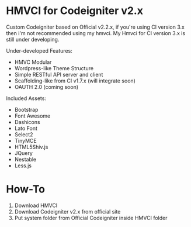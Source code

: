 # HMVCI for Codeigniter v2.x
Custom Codeigniter based on Official v2.2.x, if you're using CI version 3.x then i'm not recommended
using my hmvci. My Hmvci for CI version 3.x is still under developing.

Under-developed Features:
- HMVC Modular
- Wordpress-like Theme Structure
- Simple RESTful API server and client
- Scaffolding-like from CI v1.7.x (will integrate soon)
- OAUTH 2.0 (coming soon)

Included Assets:
- Bootstrap
- Font Awesome
- Dashicons
- Lato Font
- Select2
- TinyMCE
- HTML5Shiv.js
- JQuery
- Nestable
- Less.js

How-To
==============================
1.  Download HMVCI
2.  Download Codeigniter v2.x from official site
3.  Put system folder from Official Codeigniter inside HMVCI folder